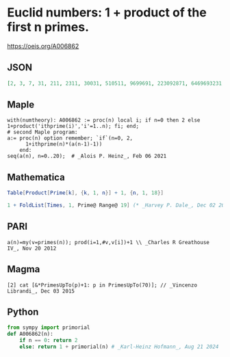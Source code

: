 # Euclid numbers: 1 \+ product of the first n primes\.
https://oeis.org/A006862
## JSON
```JSON
[2, 3, 7, 31, 211, 2311, 30031, 510511, 9699691, 223092871, 6469693231, 200560490131, 7420738134811, 304250263527211, 13082761331670031, 614889782588491411, 32589158477190044731, 1922760350154212639071, 117288381359406970983271, 7858321551080267055879091]
```
## Maple
```Maple
with(numtheory): A006862 := proc(n) local i; if n=0 then 2 else 1+product('ithprime(i)','i'=1..n); fi; end;
# second Maple program:
a:= proc(n) option remember; `if`(n=0, 2,
      1+ithprime(n)*(a(n-1)-1))
    end:
seq(a(n), n=0..20);  # _Alois P. Heinz_, Feb 06 2021
```
## Mathematica
```Mathematica
Table[Product[Prime[k], {k, 1, n}] + 1, {n, 1, 18}]
```
```Mathematica
1 + FoldList[Times, 1, Prime@ Range@ 19] (* _Harvey P. Dale_, Dec 02 2015 and modified by _Robert G. Wilson v_, Mar 25 2017 *)
```
## PARI
```PARI
a(n)=my(v=primes(n)); prod(i=1,#v,v[i])+1 \\ _Charles R Greathouse IV_, Nov 20 2012
```
## Magma
```Magma
[2] cat [&*PrimesUpTo(p)+1: p in PrimesUpTo(70)]; // _Vincenzo Librandi_, Dec 03 2015
```
## Python
```Python
from sympy import primorial
def A006862(n):
    if n == 0: return 2
    else: return 1 + primorial(n) # _Karl-Heinz Hofmann_, Aug 21 2024
```
